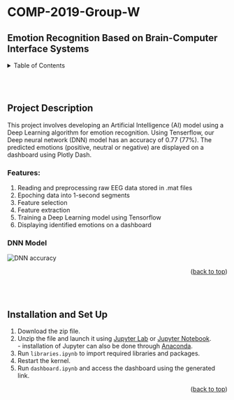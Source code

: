 # COMP-2019-Group-W
## Emotion Recognition Based on Brain-Computer Interface Systems

<a name="readme-top"></a>
<!-- TABLE OF CONTENTS -->
<details>
  <summary>Table of Contents</summary>
  <ol>
    <li> <a href="#project-description">Project Description</a>
      <ul> <li> <a href="#features">Features</a> </li> </ul>
      <ul> <li> <a href="#dnn-model">DNN Model</a> </li> </ul>
    </li>
    <li> <a href="#installation-and-set-up">Installation and Set Up</a> </li>
  </ol>
</details>

<br> <br>
<!-- PROJECT DESCRIPTION -->
## Project Description

This project involves developing an Artificial Intelligence (AI) model using a Deep Learning algorithm for emotion recognition. Using Tenserflow, our Deep neural network (DNN) model has an accuracy of 0.77 (77%). The predicted emotions (positive, neutral or negative) are displayed on a dashboard using Plotly Dash.

### Features: 
1. Reading and preprocessing raw EEG data stored in .mat files
2. Epoching data into 1-second segments
3. Feature selection
4. Feature extraction 
5. Training a Deep Learning model using Tensorflow
6. Displaying identified emotions on a dashboard

### DNN Model  
![DNN accuracy](https://user-images.githubusercontent.com/104295321/223138039-a60a0244-68ca-4fa0-bc10-6b4d7306c223.jpg)


<p align="right">(<a href="#readme-top">back to top</a>)</p>



<br> <br>
<!-- INSTALLATION -->
## Installation and Set Up

1. Download the zip file.
2. Unzip the file and launch it using [Jupyter Lab](https://jupyter.org/install) or [Jupyter Notebook](https://jupyter.org/install).
<br> - installation of Jupyter can also be done through [Anaconda](https://www.anaconda.com/download/).
4. Run `libraries.ipynb` to import required libraries and packages.
5. Restart the kernel.
6. Run `dashboard.ipynb` and access the dashboard using the generated link.


<p align="right">(<a href="#readme-top">back to top</a>)</p>









